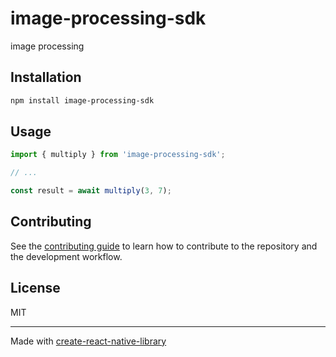 # image-processing-sdk

image processing

## Installation

```sh
npm install image-processing-sdk
```

## Usage

```js
import { multiply } from 'image-processing-sdk';

// ...

const result = await multiply(3, 7);
```

## Contributing

See the [contributing guide](CONTRIBUTING.md) to learn how to contribute to the repository and the development workflow.

## License

MIT

---

Made with [create-react-native-library](https://github.com/callstack/react-native-builder-bob)
